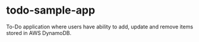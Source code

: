 # todo-sample-app

To-Do application where users have ability to add, update and remove items stored in AWS DynamoDB.
